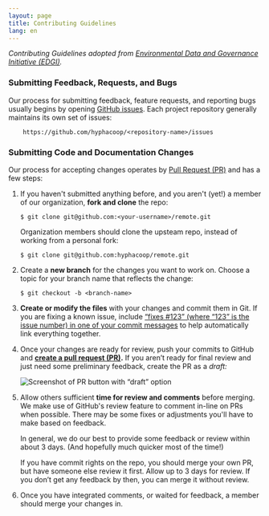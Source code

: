 ```yaml
---
layout: page
title: Contributing Guidelines
lang: en
---
```


_Contributing Guidelines adopted from [Environmental Data and Governance Initiative (EDGI)](https://envirodatagov.org/)._

### Submitting Feedback, Requests, and Bugs
Our process for submitting feedback, feature requests, and reporting bugs usually begins by opening [GitHub issues](https://help.github.com/articles/about-issues/). Each project repository generally maintains its own set of issues:

        https://github.com/hyphacoop/<repository-name>/issues

### Submitting Code and Documentation Changes

Our process for accepting changes operates by [Pull Request (PR)](https://help.github.com/articles/about-pull-requests/) and has a few steps:

1.  If you haven't submitted anything before, and you aren't (yet!) a member of our organization, **fork and clone** the repo:

        $ git clone git@github.com:<your-username>/remote.git

    Organization members should clone the upsteam repo, instead of working from a personal fork:

        $ git clone git@github.com:hyphacoop/remote.git

1.  Create a **new branch** for the changes you want to work on. Choose a topic for your branch name that reflects the change:

        $ git checkout -b <branch-name>

1.  **Create or modify the files** with your changes and commit them in Git. If you are fixing a known issue, include [“fixes #123” (where “123” is the issue number) in one of your commit messages](https://help.github.com/en/github/managing-your-work-on-github/closing-issues-using-keywords) to help automatically link everything together.

1. Once your changes are ready for review, push your commits to GitHub and **[create a pull request (PR)](https://help.github.com/en/github/collaborating-with-issues-and-pull-requests/creating-a-pull-request-from-a-fork).** If you aren’t ready for final review and just need some preliminary feedback, create the PR as a *draft:*

    ![Screenshot of PR button with “draft” option](https://help.github.com/assets/images/help/pull_requests/pullrequest-send.png)

1.  Allow others sufficient **time for review and comments** before merging. We make use of GitHub's review feature to comment in-line on PRs when possible. There may be some fixes or adjustments you'll have to make based on feedback.

    In general, we do our best to provide some feedback or review within about 3 days. (And hopefully much quicker most of the time!)
    
    If you have commit rights on the repo, you should merge your own PR, but have someone else review it first. Allow up to 3 days for review. If you don’t get any feedback by then, you can merge it without review.

1.  Once you have integrated comments, or waited for feedback, a member should merge your changes in.
